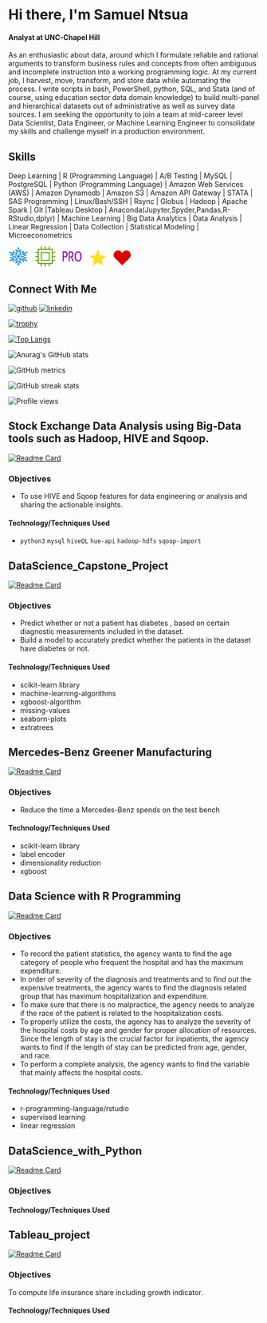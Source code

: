 # Hi there, I'm Samuel Ntsua 
#### Analyst at UNC-Chapel Hill 

As an enthusiastic about data, around which I formulate reliable and rational arguments to transform business rules and concepts from often ambiguous and incomplete instruction into a working programming logic. At my current job, I harvest, move, transform, and store data while automating the process. I write scripts in bash, PowerShell, python, SQL, and Stata (and of course, using education sector data domain knowledge) to build multi-panel and hierarchical datasets out of administrative as well as survey data sources.
I am seeking the opportunity to join a team at mid-career level Data Scientist, Data Engineer, or Machine Learning Engineer to consolidate my skills and challenge myself in a production environment. 

## Skills
Deep Learning | R (Programming Language) | A/B Testing | MySQL | PostgreSQL | Python (Programming Language) | Amazon Web Services (AWS) | Amazon Dynamodb | Amazon S3 | Amazon API Gateway | STATA | SAS Programming | Linux/Bash/SSH | Rsync | Globus | Hadoop | Apache Spark | Git |Tableau Desktop | Anaconda(Jupyter,Spyder,Pandas,R-RStudio,dplyr) | Machine Learning | Big Data Analytics | Data Analysis | Linear Regression | Data Collection | Statistical Modeling | Microeconometrics

<a href='https://archiveprogram.github.com/'><img src='https://raw.githubusercontent.com/acervenky/animated-github-badges/master/assets/acbadge.gif' width='40' height='40'></a> <a href='https://docs.github.com/en/developers'><img src='https://raw.githubusercontent.com/acervenky/animated-github-badges/master/assets/devbadge.gif' width='40' height='40'></a> <a href='https://github.com/pricing'><img src='https://raw.githubusercontent.com/acervenky/animated-github-badges/master/assets/pro.gif' width='40' height='40'></a> <a href='https://stars.github.com/'><img src='https://raw.githubusercontent.com/acervenky/animated-github-badges/master/assets/starbadge.gif' width='35' height='35'></a> <a href='https://docs.github.com/en/github/supporting-the-open-source-community-with-github-sponsors'><img src='https://raw.githubusercontent.com/acervenky/animated-github-badges/master/assets/sponsorbadge.gif' width='35' height='35'></a> 
## Connect With Me 
[<img src='https://cdn.jsdelivr.net/npm/simple-icons@3.0.1/icons/github.svg' alt='github' height='40'>](https://github.com/samuel-ntsua)  [<img src='https://cdn.jsdelivr.net/npm/simple-icons@3.0.1/icons/linkedin.svg' alt='linkedin' height='40'>](https://www.linkedin.com/in/sntsua-machine-learning-software-data-engineer-mlops/) 

<!---[<img src='https://cdn.jsdelivr.net/npm/simple-icons@3.0.1/icons/facebook.svg' alt='facebook' height='40'>](https://www.facebook.com/facebook)  [<img src='https://cdn.jsdelivr.net/npm/simple-icons@3.0.1/icons/instagram.svg' alt='instagram' height='40'>](https://www.instagram.com/instagram/)  [<img src='https://cdn.jsdelivr.net/npm/simple-icons@3.0.1/icons/twitter.svg' alt='twitter' height='40'>](https://twitter.com/twitter)  [<img src='https://cdn.jsdelivr.net/npm/simple-icons@3.0.1/icons/stackoverflow.svg' alt='stackoverflow' height='40'>](https://stackoverflow.com)  [<img src='https://cdn.jsdelivr.net/npm/simple-icons@3.0.1/icons/reddit.svg' alt='Reddit' height='40'>](https://www.reddit.com/user/reddit) 
--->
 

[![trophy](https://github-profile-trophy.vercel.app/?username=samuel-ntsua)](https://github.com/ryo-ma/github-profile-trophy)

[![Top Langs](https://github-readme-stats.vercel.app/api/top-langs/?username=samuel-ntsua)](https://github.com/anuraghazra/github-readme-stats)

![Anurag's GitHub stats](https://github-readme-stats.vercel.app/api?username=samuel-ntsua&theme=shades-of-purple&show_icons=true)

<!--- ![GitHub Activity Graph](https://activity-graph.herokuapp.com/graph?username=samuel-ntsua) ---> 

![GitHub metrics](https://metrics.lecoq.io/samuel-ntsua)  

![GitHub streak stats](https://github-readme-streak-stats.herokuapp.com/?user=samuel-ntsua)  

![Profile views](https://gpvc.arturio.dev/samuel-ntsua)  

## Stock Exchange Data Analysis using Big-Data tools such as Hadoop, HIVE and Sqoop.
[![Readme Card](https://github-readme-stats.vercel.app/api/pin/?username=samuel-ntsua&repo=Big-Data_Hadoop_and_Spark_Developer&theme=yeblu)](https://github.com/samuel-ntsua/Big-Data_Hadoop_and_Spark_Developer)

### Objectives
- To use HIVE and Sqoop features for data engineering or analysis and sharing the actionable insights.

#### Technology/Techniques Used
- `python3` `mysql` `hiveQL` `hue-api` `hadoop-hdfs` `sqoop-import`

## DataScience_Capstone_Project
[![Readme Card](https://github-readme-stats.vercel.app/api/pin/?username=samuel-ntsua&repo=DataScience_Capstone_Project&theme=yeblu)](https://github.com/samuel-ntsua/DataScience_Capstone_Project)
### Objectives
- Predict whether or not a patient has diabetes , based on certain diagnostic measurements included in the dataset.
- Build a model to accurately predict whether the patients in the dataset have diabetes or not. 
#### Technology/Techniques Used
- scikit-learn library
- machine-learning-algorithms
- xgboost-algorithm
- missing-values
- seaborn-plots
- extratrees

## Mercedes-Benz Greener Manufacturing
[![Readme Card](https://github-readme-stats.vercel.app/api/pin/?username=samuel-ntsua&repo=Machine_Learning_with_Python&theme=yeblu)](https://github.com/samuel-ntsua/Machine_Learning_with_Python)
### Objectives
- Reduce the time a Mercedes-Benz spends on the test bench

#### Technology/Techniques Used
- scikit-learn library
- label encoder
- dimensionality reduction 
- xgboost

## Data Science with R Programming
[![Readme Card](https://github-readme-stats.vercel.app/api/pin/?username=samuel-ntsua&repo=DataScience_with_R-programming&theme=yeblu)](https://github.com/samuel-ntsua/DataScience_with_R-programming)
### Objectives
-  To record the patient statistics, the agency wants to find the age category
of people who frequent the hospital and has the maximum expenditure.
- In order of severity of the diagnosis and treatments and to find out the
expensive treatments, the agency wants to find the diagnosis related group
that has maximum hospitalization and expenditure.
- To make sure that there is no malpractice, the agency needs to analyze if
the race of the patient is related to the hospitalization costs.
- To properly utilize the costs, the agency has to analyze the severity of the
hospital costs by age and gender for proper allocation of resources.
Since the length of stay is the crucial factor for inpatients, the agency wants
to find if the length of stay can be predicted from age, gender, and race.
- To perform a complete analysis, the agency wants to find the variable that
mainly affects the hospital costs.

#### Technology/Techniques Used
- r-programming-language/rstudio
- supervised learning 
- linear regression

## DataScience_with_Python
[![Readme Card](https://github-readme-stats.vercel.app/api/pin/?username=samuel-ntsua&repo=DataScience_with_Python&theme=yeblu)](https://github.com/samuel-ntsua/DataScience_with_Python)

### Objectives


#### Technology/Techniques Used

## Tableau_project
[![Readme Card](https://github-readme-stats.vercel.app/api/pin/?username=samuel-ntsua&repo=Tableau_project&theme=yeblu)](https://github.com/samuel-ntsua/Tableau_project)

### Objectives
To compute life insurance share including growth indicator.

#### Technology/Techniques Used
